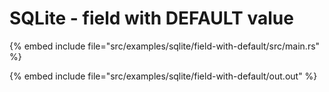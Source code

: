 # SQLite - field with DEFAULT value


{% embed include file="src/examples/sqlite/field-with-default/src/main.rs" %}

{% embed include file="src/examples/sqlite/field-with-default/out.out" %}

